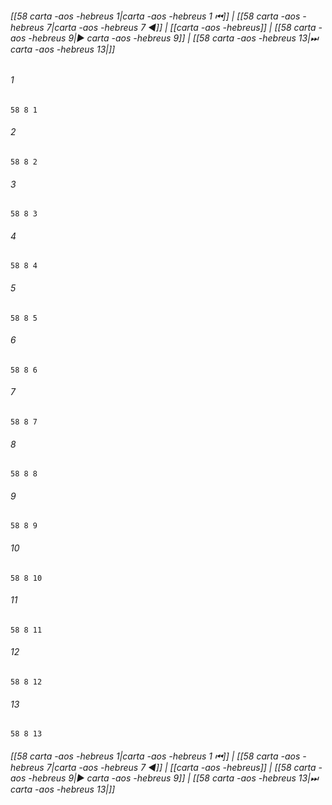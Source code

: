 
###### [[58 carta -aos -hebreus 1|carta -aos -hebreus 1 ⏮]] | [[58 carta -aos -hebreus 7|carta -aos -hebreus 7 ◀]] | [[carta -aos -hebreus]] | [[58 carta -aos -hebreus 9|▶ carta -aos -hebreus 9]] | [[58 carta -aos -hebreus 13|⏭ carta -aos -hebreus 13|]]

###### 1
``` verse
58 8 1 
```
###### 2
``` verse
58 8 2 
```
###### 3
``` verse
58 8 3 
```
###### 4
``` verse
58 8 4 
```
###### 5
``` verse
58 8 5 
```
###### 6
``` verse
58 8 6 
```
###### 7
``` verse
58 8 7 
```
###### 8
``` verse
58 8 8 
```
###### 9
``` verse
58 8 9 
```
###### 10
``` verse
58 8 10 
```
###### 11
``` verse
58 8 11 
```
###### 12
``` verse
58 8 12 
```
###### 13
``` verse
58 8 13 
```

###### [[58 carta -aos -hebreus 1|carta -aos -hebreus 1 ⏮]] | [[58 carta -aos -hebreus 7|carta -aos -hebreus 7 ◀]] | [[carta -aos -hebreus]] | [[58 carta -aos -hebreus 9|▶ carta -aos -hebreus 9]] | [[58 carta -aos -hebreus 13|⏭ carta -aos -hebreus 13|]]

